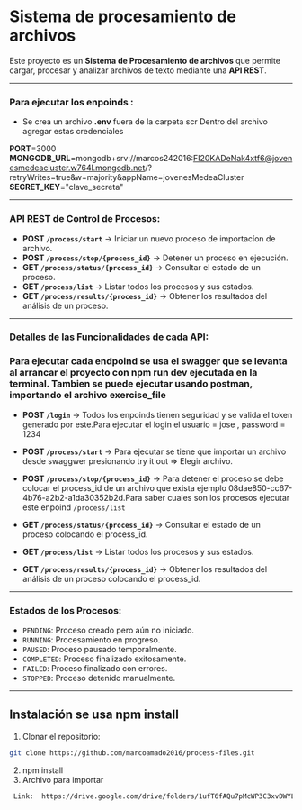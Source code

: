 # Sistema de procesamiento de archivos

Este proyecto es un **Sistema de Procesamiento de archivos** que permite cargar, procesar y analizar archivos de texto mediante una **API REST**.

---

### Para ejecutar los enpoinds :

- Se crea un archivo **.env** fuera de la carpeta scr
  Dentro del archivo agregar estas credenciales

**PORT**=3000
**MONGODB_URL**=mongodb+srv://marcos242016:FI20KADeNak4xtf6@jovenesmedeacluster.w764l.mongodb.net/?retryWrites=true&w=majority&appName=jovenesMedeaCluster
**SECRET_KEY**="clave_secreta"

---

### API REST de Control de Procesos:

- **POST `/process/start`** → Iniciar un nuevo proceso de importacíon de archivo.
- **POST `/process/stop/{process_id}`** → Detener un proceso en ejecución.
- **GET `/process/status/{process_id}`** → Consultar el estado de un proceso.
- **GET `/process/list`** → Listar todos los procesos y sus estados.
- **GET `/process/results/{process_id}`** → Obtener los resultados del análisis de un proceso.

---

### Detalles de las Funcionalidades de cada API:

### Para ejecutar cada endpoind se usa el swagger que se levanta al arrancar el proyecto con npm run dev ejecutada en la terminal. Tambien se puede ejecutar usando postman, importando el archivo exercise_file

- **POST `/login`** → Todos los enpoinds tienen seguridad y se valida el token generado por este.Para ejecutar el login el usuario = jose , password = 1234
- **POST `/process/start`** → Para ejecutar se tiene que importar un archivo desde swaggwer presionando try it out => Elegir archivo.

- **POST `/process/stop/{process_id}`** → Para detener el proceso se debe colocar el process_id de un archivo que exista ejemplo 08dae850-cc67-4b76-a2b2-a1da30352b2d.Para saber cuales son los procesos ejecutar este enpoind `/process/list`

- **GET `/process/status/{process_id}`** → Consultar el estado de un proceso colocando el process_id.
- **GET `/process/list`** → Listar todos los procesos y sus estados.
- **GET `/process/results/{process_id}`** → Obtener los resultados del análisis de un proceso colocando el process_id.

---

### Estados de los Procesos:

- `PENDING`: Proceso creado pero aún no iniciado.
- `RUNNING`: Procesamiento en progreso.
- `PAUSED`: Proceso pausado temporalmente.
- `COMPLETED`: Proceso finalizado exitosamente.
- `FAILED`: Proceso finalizado con errores.
- `STOPPED`: Proceso detenido manualmente.

---

## Instalación se usa npm install

1. Clonar el repositorio:

```bash
git clone https://github.com/marcoamado2016/process-files.git
```

2. npm install
3. Archivo para importar

```bash
 Link:  https://drive.google.com/drive/folders/1ufT6fAQu7pMcWP3C3xvDWYLs8BtzYali?usp=drive_link
```
